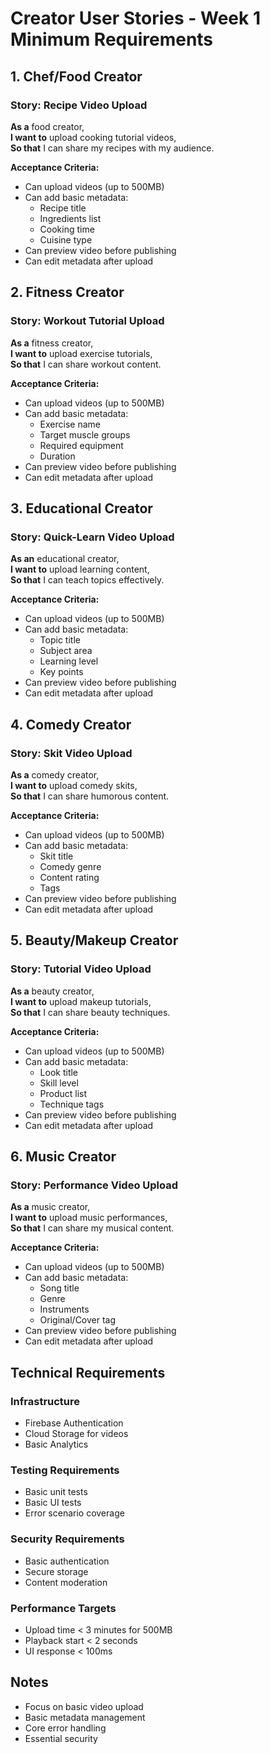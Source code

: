 # Creator User Stories - Week 1 Minimum Requirements

## 1. Chef/Food Creator

### Story: Recipe Video Upload
**As a** food creator,  
**I want to** upload cooking tutorial videos,  
**So that** I can share my recipes with my audience.

**Acceptance Criteria:**
- Can upload videos (up to 500MB)
- Can add basic metadata:
  - Recipe title
  - Ingredients list
  - Cooking time
  - Cuisine type
- Can preview video before publishing
- Can edit metadata after upload

## 2. Fitness Creator

### Story: Workout Tutorial Upload
**As a** fitness creator,  
**I want to** upload exercise tutorials,  
**So that** I can share workout content.

**Acceptance Criteria:**
- Can upload videos (up to 500MB)
- Can add basic metadata:
  - Exercise name
  - Target muscle groups
  - Required equipment
  - Duration
- Can preview video before publishing
- Can edit metadata after upload

## 3. Educational Creator

### Story: Quick-Learn Video Upload
**As an** educational creator,  
**I want to** upload learning content,  
**So that** I can teach topics effectively.

**Acceptance Criteria:**
- Can upload videos (up to 500MB)
- Can add basic metadata:
  - Topic title
  - Subject area
  - Learning level
  - Key points
- Can preview video before publishing
- Can edit metadata after upload

## 4. Comedy Creator

### Story: Skit Video Upload
**As a** comedy creator,  
**I want to** upload comedy skits,  
**So that** I can share humorous content.

**Acceptance Criteria:**
- Can upload videos (up to 500MB)
- Can add basic metadata:
  - Skit title
  - Comedy genre
  - Content rating
  - Tags
- Can preview video before publishing
- Can edit metadata after upload

## 5. Beauty/Makeup Creator

### Story: Tutorial Video Upload
**As a** beauty creator,  
**I want to** upload makeup tutorials,  
**So that** I can share beauty techniques.

**Acceptance Criteria:**
- Can upload videos (up to 500MB)
- Can add basic metadata:
  - Look title
  - Skill level
  - Product list
  - Technique tags
- Can preview video before publishing
- Can edit metadata after upload

## 6. Music Creator

### Story: Performance Video Upload
**As a** music creator,  
**I want to** upload music performances,  
**So that** I can share my musical content.

**Acceptance Criteria:**
- Can upload videos (up to 500MB)
- Can add basic metadata:
  - Song title
  - Genre
  - Instruments
  - Original/Cover tag
- Can preview video before publishing
- Can edit metadata after upload

## Technical Requirements

### Infrastructure
- Firebase Authentication
- Cloud Storage for videos
- Basic Analytics

### Testing Requirements
- Basic unit tests
- Basic UI tests
- Error scenario coverage

### Security Requirements
- Basic authentication
- Secure storage
- Content moderation

### Performance Targets
- Upload time < 3 minutes for 500MB
- Playback start < 2 seconds
- UI response < 100ms

## Notes
- Focus on basic video upload
- Basic metadata management
- Core error handling
- Essential security 